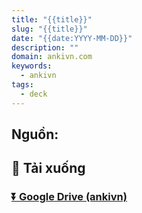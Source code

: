 ```yaml
---
title: "{{title}}"
slug: "{{title}}"
date: "{{date:YYYY-MM-DD}}"
description: ""
domain: ankivn.com
keywords:
  - ankivn
tags:
  - deck
---
```




<!--truncate-->

## Nguồn: []()


## 🔗 Tải xuống

### [⏬ Google Drive (ankivn)]()